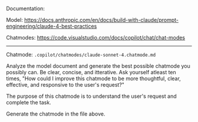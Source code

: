 Documentation:

Model: https://docs.anthropic.com/en/docs/build-with-claude/prompt-engineering/claude-4-best-practices

Chatmodes: https://code.visualstudio.com/docs/copilot/chat/chat-modes

---

Chatmode: `.copilot/chatmodes/claude-sonnet-4.chatmode.md`

Analyze the model document and generate the best possible chatmode you possibly can. Be clear, concise, and itterative. Ask yourself atleast ten times, "How could I improve this chatmode to be more thoughtful, clear, effective, and responsive to the user's request?"

The purpose of this chatmode is to understand the user's request and complete the task.

Generate the chatmode in the file above.
